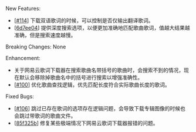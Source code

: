 New Features: 

- [[#114](https://github.com/real-zony/ZonyLrcToolsX/issues/114)] 下载双语歌词的时候，可以控制是否仅输出翻译歌词。
- [[6d7ee04](https://github.com/real-zony/ZonyLrcToolsX/commit/6d7ee04b741191b5526075cdd3c3fc2c5737880f)] 提供深度搜索选项，以便更加准确地匹配歌曲歌词，值越大结果越准确，但是搜索速度越慢。

Breaking Changes: None

Enhancement: 

- 关于网易云歌词下载器在搜索歌曲名带括号的歌曲时，会搜索不到的情况，现在默认会移除掉歌曲名中的括号进行搜索以增强准确性。
- [[#100](https://github.com/real-zony/ZonyLrcToolsX/issues/100)] 优化歌曲查找逻辑，优先匹配长度符合实际歌曲长度的歌词。

Fixed Bugs: 

- [[#106](https://github.com/real-zony/ZonyLrcToolsX/issues/106)] 跳过已存在歌词的选项存在逻辑问题，会导致下载专辑图像的时候也会跳过带歌词的歌曲文件。
- [[85f325b](https://github.com/real-zony/ZonyLrcToolsX/commit/85f325b300dd4e6f54c783b2f9065ab4c566e3ad)] 修复某些极端情况下网易云歌词下载器报错的问题。
